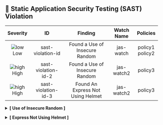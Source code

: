 
## 🎯 Static Application Security Testing (SAST) Violation
<div align='center'>

| Severity                | ID                  | Finding                  | Watch Name                  | Policies                  |
| :---------------------: | :-----------------------------------: | :-----------------------------------: | :-----------------------------------: | :-----------------------------------: |
| ![low](https://raw.githubusercontent.com/attiasas/frogbot/jas_violations/resources/v2/applicableLowSeverity.png)<br>     Low | sast-violation-id | Found a Use of Insecure Random | jas-watch | policy1<br>policy2 |
| ![high](https://raw.githubusercontent.com/attiasas/frogbot/jas_violations/resources/v2/applicableHighSeverity.png)<br>    High | sast-violation-id-2 | Found a Use of Insecure Random | jas-watch2 | policy3 |
| ![high](https://raw.githubusercontent.com/attiasas/frogbot/jas_violations/resources/v2/applicableHighSeverity.png)<br>    High | sast-violation-id-3 | Found An Express Not Using Helmet | jas-watch2 | policy3 |

</div>


<details><summary><b>[ Use of Insecure Random ]</b></summary>

### Violation Details
|                 |                   |
| --------------------- | :-----------------------------------: |
| **CWE:** | CWE-798<br>CWE-799 |
| **Rule ID:** | js-insecure-random |

Scanner Description....


<details><summary><b>Code Flows</b></summary>
<details><summary><b>Vulnerable data flow analysis result</b></summary>

↘️ `other-snippet` (at file2 line 1)

↘️ `snippet` (at file line 0)
<br></details>
<details><summary><b>Vulnerable data flow analysis result</b></summary>

↘️ `a-snippet` (at file line 10)

↘️ `snippet` (at file line 0)
<br></details><br></details><br></details>
<details><summary><b>[ Express Not Using Helmet ]</b></summary>

### Violation Details
|                 |                   |
| --------------------- | :-----------------------------------: |
| **Rule ID:** | js-express-without-helmet |

Scanner Description....

<br></details>